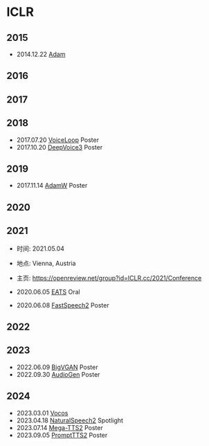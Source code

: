 # ICLR

## 2015

- 2014.12.22 [Adam](../Modules/Optimizer/2014.12.22_Adam.md)

## 2016

## 2017

## 2018

- 2017.07.20 [VoiceLoop](../Models/TTS2_Acoustic/2017.07.20_VoiceLoop.md) Poster
- 2017.10.20 [DeepVoice3](../Models/TTS2_Acoustic/2017.10.20_DeepVoice3.md) Poster

## 2019 

- 2017.11.14 [AdamW](../Modules/Optimizer/2017.11.14_AdamW.md) Poster

## 2020

## 2021

- 时间: 2021.05.04
- 地点: Vienna, Austria
- 主页: <https://openreview.net/group?id=ICLR.cc/2021/Conference>

- 2020.06.05 [EATS](../Models/E2E/2020.06.05_EATS.md) Oral
- 2020.06.08 [FastSpeech2](../Models/TTS2_Acoustic/2020.06.08_FastSpeech2.md) Poster

## 2022

## 2023

- 2022.06.09 [BigVGAN](../Models/TTS3_Vocoder/2022.06.09_BigVGAN.md) Poster
- 2022.09.30 [AudioGen](../Models/Speech_LLM/2022.09.30_AudioGen.md) Poster

## 2024

- 2023.03.01 [Vocos](../Models/TTS3_Vocoder/2023.03.01_Vocos.md)
- 2023.04.18 [NaturalSpeech2](../Models/Diffusion/2023.04.18_NaturalSpeech2.md) Spotlight
- 2023.07.14 [Mega-TTS2](../Models/Speech_LLM/2023.07.14_Mega-TTS2.md) Poster
- 2023.09.05 [PromptTTS2](../Models/Prompt/2023.09.05_PromptTTS2.md) Poster